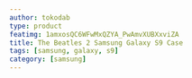 ```yaml
---
author: tokodab
type: product
featimg: 1amxosQC6WFwMxQZYA_PwAmvXUBXxviZA
title: The Beatles 2 Samsung Galaxy S9 Case
tags: [samsung, galaxy, s9]
category: [samsung]
---
```

